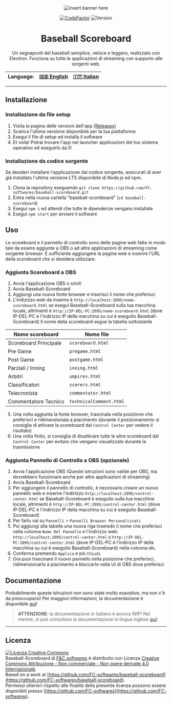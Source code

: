 <center>

![insert banner here](file)

<center>
  
[![CodeFactor](https://www.codefactor.io/repository/github/fc-softwares/baseball-scoreboard/badge/main)](https://www.codefactor.io/repository/github/fc-softwares/baseball-scoreboard/overview/main)
![Version](https://img.shields.io/github/package-json/v/FC-softwares/baseball-scoreboard/next)
<!-- [![Better Uptime Badge](https://betteruptime.com/status-badges/v1/monitor/aauk.svg)](https://betteruptime.com/?utm_source=status_badge) -->

</center>

# Baseball Scoreboard
Un segnapunti del baseball semplice, veloce e leggero, realizzato con Electron.
Funziona su tutte le applicazioni di streaming con supporto alle sorgenti web.

| Language: | [ 🇬🇧 English ]( https://github.com/FC-softwares/baseball-scoreboard/blob/main/README.md )  | [ 🇮🇹 <u>Italian</u> ]( https://github.com/FC-softwares/baseball-scoreboard/blob/main/README_it.md )  |
|---|---|---|

</center>

---

## Installazione
### Installazione da file setup 
1. Visita la pagina delle versioni dell'app [(Releases)](https://github.com/FC-softwares/baseball-scoreboard/releases/latest)
2. Scarica l'ultima versione disponibile per la tua piattaforma
3. Esegui il file di setup ed installa il software
4. Et voila! Potrai trovare l'app nel launcher applicazioni del tuo sistema operativo ed eseguirlo da lì!
### Installazione da codice sorgente
Se desideri installare l'applicazione dal codice sorgente, assicurati di aver già installato l'ultima versione LTS disponibile di Node.js ed npm.
1. Clona la repository eseguendo `git clone https://github.com/FC-softwares/baseball-scoreboard.git`
2. Entra nella nuova cartella "baseball-scoreboard" (`cd baseball-scoreboard`)
3. Esegui `npm i` ed attendi che tutte le dipendenze vengano installate
4. Esegui `npm start` per avviare il software

## Uso
Le scoreboard e il pannello di controllo sono delle pagine web fatte in modo tale da essere aggiunte a OBS o ad altre applicazioni di streaming come sorgente browser. È sufficiente aggiungere la pagina web e inserire l'URL della scoreboard che si desidera utilizzare.
### Aggiunta Scoreboard a OBS
1. Avvia l'applicazione OBS o simili
2. Avvia Baseball-Scoreboard
3. Aggiungi una nuova fonte browser e inserisci il nome che preferisci
4. L'indizizzo web da inserire è `http://localhost:2095/nome-scoreboard.html` se esegui Baseball-Scoreboard sulla tua macchina locale, altrimenti è `http://IP-DEL-PC:2095/nome-scoreboard.html` (dove IP-DEL-PC è l'indirizzo IP della macchina su cui è eseguito Baseball-Scoreboard) Il nome della scoreboard segue la tabella sottostante

| Nome scoreboard | Nome file |
|---|---|
| Scoreboard Principale | `scoreboard.html` |
| Pre Game | `pregame.html` |
| Post Game | `postgame.html` |
| Parziali / Inning | `inning.html` |
| Arbitri | `umpires.html` |
| Classificatori | `scorers.html` |
| Telecronista | `commentator.html` |
| Commentatore Tecnico | `technicalComment.html` |

5. Una volta aggiunta la fonte browser, trascinala nella posizione che preferisci e ridimensionala a piacimento (durante il posizionamento si consiglia di attivare la scoreboard dal `Control Center` per vedere il risultato)
6. Una volta finito, si consiglia di disattivare tutte le altre scoreboard dal `Control Center` per evitare che vengano visualizzate durante la trasmissione

### Aggiunta Pannello di Controllo a OBS (opzionale)
1. Avvia l'applicazione OBS (Queste istruzioni sono valide per OBS, ma dovrebbero funzionare anche per altre applicazioni di streaming)
2. Avvia Baseball-Scoreboard
3. Per aggiungere il pannello di controllo, è necessario creare un nuovo pannello web e inserire l'indirizzo `http://localhost:2095/control-center.html` se Baseball-Scoreboard è eseguito sulla tua macchina locale, altrimenti è `http://IP-DEL-PC:2095/control-center.html` (dove IP-DEL-PC è l'indirizzo IP della macchina su cui è eseguito Baseball-Scoreboard)
4. Per farlo vai su `Pannelli` > `Pannelli Browser Personalizzati`
5. Poi aggiungi alla tabella una nuova riga inseredo il nome che preferisci nella colonna `Nome Del Pannello` e l'indirizzo web: `http://localhost:2095/control-center.html` o `http://IP-DEL-PC:2095/control-center.html` (dove IP-DEL-PC è l'indirizzo IP della macchina su cui è eseguito Baseball-Scoreboard) nella colonna `URL`
6. Conferma premendo `Applica` e poi `Chiudi`
7. Ora puoi trascinare il nuovo pannello nella posizione che preferisci, ridimensionarlo a piacimento e bloccarlo nella UI di OBS dove preferisci

## Documentazione
Probabilmente queste istruzioni non sono state molto esaustive, ma non c'è da preoccuparsi! Per maggiori informazioni, la documentazione è disponibile [qui](https://github.com/FC-softwares/baseball-scoreboard/tree/main/docs/it/)!
> **ATTENZIONE**: la documentazione in italiano è ancora WIP! Nel mentre, si può consultare la documentazione in lingua inglese [qui](https://github.com/FC-softwares/baseball-scoreboard/tree/main/docs/en/)!

---

## Licenza
[![Licenza Creative Commons](https://i.creativecommons.org/l/by-nc-nd/4.0/88x31.png)](http://creativecommons.org/licenses/by-nc-nd/4.0/)  
Baseball-Scoreboard di [F&C softwares](https://github.com/FC-softwares) è distribuito con Licenza [Creative Commons Attribuzione - Non commerciale - Non opere derivate 4.0 Internazionale](http://creativecommons.org/licenses/by-nc-nd/4.0/).  
Based on a work at [https://github.com/FC-softwares/baseball-scoreboard](https://github.com/FC-softwares/baseball-scoreboard).  
Permessi ulteriori rispetto alle finalità della presente licenza possono essere disponibili presso [https://github.com/FC-softwares](https://github.com/FC-softwares).
